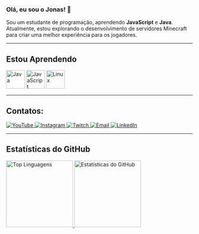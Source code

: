 ### Olá, eu sou o **Jonas**! 👋

Sou um estudante de programação, aprendendo **JavaScript** e **Java**. Atualmente, estou explorando o desenvolvimento de servidores Minecraft para criar uma melhor experiência para os jogadores.

---

## Estou Aprendendo

<div>
  <img src="https://cdn.jsdelivr.net/gh/devicons/devicon/icons/java/java-original.svg" width="50" height="50" alt="Java"/>
  <img src="https://cdn.jsdelivr.net/gh/devicons/devicon/icons/javascript/javascript-original.svg" width="50" height="50" alt="JavaScript"/>
  <img src="https://cdn.jsdelivr.net/gh/devicons/devicon/icons/linux/linux-original.svg" width="50" height="50" alt="Linux"/>
</div>

---

## Contatos:

<div>
  <a href="https://www.youtube.com/seu-canal-youtube-aqui" target="_blank">
    <img src="https://img.shields.io/badge/YouTube-FF0000?style=for-the-badge&logo=youtube&logoColor=white" alt="YouTube">
  </a>
  <a href="https://instagram.com/seu-usuário-instagram-aqui" target="_blank">
    <img src="https://img.shields.io/badge/-Instagram-%23E4405F?style=for-the-badge&logo=instagram&logoColor=white" alt="Instagram">
  </a>
  <a href="https://www.twitch.tv/seu-usuário-aqui" target="_blank">
    <img src="https://img.shields.io/badge/Twitch-9146FF?style=for-the-badge&logo=twitch&logoColor=white" alt="Twitch">
  </a>
  <a href="mailto:contato@seu-usuário-aqui">
    <img src="https://img.shields.io/badge/Gmail-D14836?style=for-the-badge&logo=gmail&logoColor=white" alt="Email">
  </a>
  <a href="https://www.linkedin.com/in/seu-usuário-linkedln-aqui" target="_blank">
    <img src="https://img.shields.io/badge/-LinkedIn-%230077B5?style=for-the-badge&logo=linkedin&logoColor=white" alt="LinkedIn">
  </a>   
</div>

---

## Estatísticas do GitHub

<div>
  <a href="https://github.com/JONAT1NH4">
    <img height="180em" src="https://github-readme-stats.vercel.app/api/top-langs/?username=JONAT1NH4&layout=compact&langs_count=7&theme=dracula" alt="Top Linguagens"/>
  </a>
  <a href="https://github.com/JONAT1NH4">
    <img height="180em" src="https://github-readme-stats.vercel.app/api?username=JONAT1NH4&show_icons=true&theme=dracula&include_all_commits=true&count_private=true" alt="Estatísticas do GitHub"/>
  </a>
</div>
